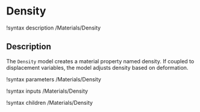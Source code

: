 # Density
!syntax description /Materials/Density

## Description
The `Density` model creates a material property named density.  If coupled to displacement
variables, the model adjusts density based on deformation.

!syntax parameters /Materials/Density

!syntax inputs /Materials/Density

!syntax children /Materials/Density
